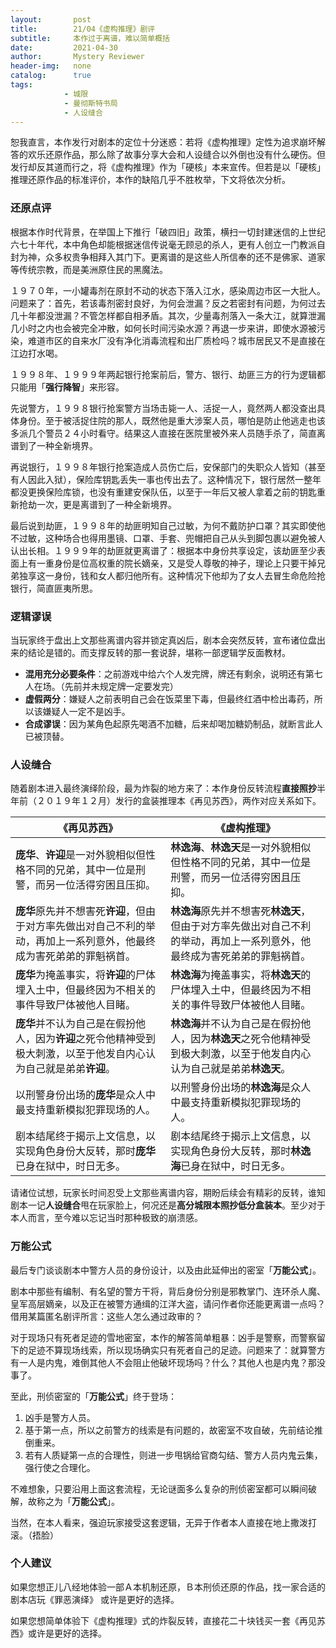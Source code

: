 ```yaml
---
layout:       post
title:        21/04《虚构推理》剧评
subtitle:     本作过于离谱，难以简单概括
date:         2021-04-30
author:       Mystery Reviewer
header-img:   none
catalog:      true
tags:
            - 城限
            - 曼彻斯特书局
            - 人设缝合
---
```


恕我直言，本作发行对剧本的定位十分迷惑：若将《虚构推理》定性为追求崩坏解答的欢乐还原作品，那么除了故事分享大会和人设缝合以外倒也没有什么硬伤。但发行却反其道而行之，将《虚构推理》作为「硬核」本来宣传。但若是以「硬核」推理还原作品的标准评价，本作的缺陷几乎不胜枚举，下文将依次分析。

### 还原点评 

根据本作时代背景，在举国上下推行「破四旧」政策，横扫一切封建迷信的上世纪六七十年代，本中角色却能根据迷信传说毫无顾忌的杀人，更有人创立一门教派自封为神，众多权贵争相拜入其门下。更离谱的是这些人所信奉的还不是佛家、道家等传统宗教，而是美洲原住民的黑魔法。

１９７０年，一小罐毒剂在原封不动的状态下落入江水，感染周边市区一大批人。问题来了：首先，若该毒剂密封良好，为何会泄漏？反之若密封有问题，为何过去几十年都没泄漏？不管怎样都自相矛盾。其次，少量毒剂落入一条大江，就算泄漏几小时之内也会被完全冲散，如何长时间污染水源？再退一步来讲，即使水源被污染，难道市区的自来水厂没有净化消毒流程和出厂质检吗？城市居民又不是直接在江边打水喝。

１９９８年、１９９９年两起银行抢案前后，警方、银行、劫匪三方的行为逻辑都只能用「**强行降智**」来形容。

先说警方，１９９８银行抢案警方当场击毙一人、活捉一人，竟然两人都没查出具体身份。至于被活捉住院的那人，既然他是重大涉案人员，哪怕是防止他逃走也该多派几个警员２４小时看守。结果这人直接在医院里被外来人员随手杀了，简直离谱到了一种全新境界。

再说银行，１９９８年银行抢案造成人员伤亡后，安保部门的失职众人皆知（甚至有人因此入狱），保险库钥匙丢失一事也传出去了。这种情况下，银行居然一整年都没更换保险库锁，也没有重建安保队伍，以至于一年后又被人拿着之前的钥匙重新抢劫一次，更是离谱到了一种全新境界。

最后说到劫匪，１９９８年的劫匪明知自己过敏，为何不戴防护口罩？其实即使他不过敏，这种场合也得用墨镜、口罩、手套、兜帽把自己从头到脚包裹以避免被人认出长相。１９９９年的劫匪就更离谱了：根据本中身份共享设定，该劫匪至少表面上有一重身份是位高权重的院长嫡亲，又是受人尊敬的神子，理论上只要干掉兄弟独享这一身份，钱和女人都归他所有。这种情况下他却为了女人去冒生命危险抢银行，简直匪夷所思。

### 逻辑谬误

当玩家终于盘出上文那些离谱内容并锁定真凶后，剧本会突然反转，宣布诸位盘出来的结论是错的。而支撑反转的那一套说辞，堪称一部逻辑学反面教材。

* **混用充分必要条件**：之前游戏中给六个人发完牌，牌还有剩余，说明还有第七人在场。（先前并未规定牌一定要发完）
* **虚假两分**：嫌疑人之前表明自己会在饭菜里下毒，但最终红酒中检出毒药，所以该嫌疑人一定不是凶手。
* **合成谬误**：因为某角色起原先喝酒不加糖，后来却喝加糖奶制品，就断言此人已被顶替。

### 人设缝合

随着剧本进入最终演绎阶段，最为炸裂的地方来了：本作身份反转流程**直接照抄**半年前（２０１９年１２月）发行的盒装推理本《再见苏西》，两作对应关系如下。

| 《再见苏西》                                                 | 《虚构推理》                                                 |
| ------------------------------------------------------------ | ------------------------------------------------------------ |
| **庞华**、**许迎**是一对外貌相似但性格不同的兄弟，其中一位是刑警，而另一位活得穷困且压抑。 | **林逸海**、**林逸天**是一对外貌相似但性格不同的兄弟，其中一位是刑警，而另一位活得穷困且压抑。 |
| **庞华**原先并不想害死**许迎**，但由于对方率先做出对自己不利的举动，再加上一系列意外，他最终成为害死弟弟的罪魁祸首。 | **林逸海**原先并不想害死**林逸天**，但由于对方率先做出对自己不利的举动，再加上一系列意外，他最终成为害死弟弟的罪魁祸首。 |
| **庞华**为掩盖事实，将**许迎**的尸体埋入土中，但最终因为不相关的事件导致尸体被他人目睹。 | **林逸海**为掩盖事实，将**林逸天**的尸体埋入土中，但最终因为不相关的事件导致尸体被他人目睹。 |
| **庞华**并不认为自己是在假扮他人，因为**许迎**之死令他精神受到极大刺激，以至于他发自内心认为自己就是弟弟**许迎**。 | **林逸海**并不认为自己是在假扮他人，因为**林逸天**之死令他精神受到极大刺激，以至于他发自内心认为自己就是弟弟**林逸天**。 |
| 以刑警身份出场的**庞华**是众人中最支持重新模拟犯罪现场的人。 | 以刑警身份出场的**林逸海**是众人中最支持重新模拟犯罪现场的人。 |
| 剧本结尾终于揭示上文信息，以实现角色身份大反转，那时**庞华**已身在狱中，时日无多。 | 剧本结尾终于揭示上文信息，以实现角色身份大反转，那时**林逸海**已身在狱中，时日无多。 |

请诸位试想，玩家长时间忍受上文那些离谱内容，期盼后续会有精彩的反转，谁知剧本一记**人设缝合**甩在玩家脸上，何况还是**高分城限本照抄低分盒装本**。至少对于本人而言，至今难以忘记当时那种极致的崩溃感。

### 万能公式

最后专门谈谈剧本中警方人员的身份设计，以及由此延伸出的密室「**万能公式**」。

剧本中那些有编制、有名望的警方干将，背后身份分别是邪教掌门、连环杀人魔、皇军高层嫡亲，以及正在被警方通缉的江洋大盗，请问作者你还能更离谱一点吗？借用某篇匿名剧评所言：这些人怎么通过政审的？

对于现场只有死者足迹的雪地密室，本作的解答简单粗暴：凶手是警察，而警察留下的足迹不算现场线索，所以现场确实只有死者自己的足迹。问题来了：就算警方有一人是内鬼，难倒其他人不会阻止他破坏现场吗？什么？其他人也是内鬼？那没事了。

至此，刑侦密室的「**万能公式**」终于登场：

1. 凶手是警方人员。
2. 基于第一点，所以之前警方的线索是有问题的，故密室不攻自破，先前结论推倒重来。
3. 若有人质疑第一点的合理性，则进一步甩锅给官商勾结、警方人员内鬼云集，强行使之合理化。

不难想象，只要沿用上面这套流程，无论谜面多么复杂的刑侦密室都可以瞬间破解，故称之为「**万能公式**」。

当然，在本人看来，强迫玩家接受这套逻辑，无异于作者本人直接在地上撒泼打滚。（捂脸）

### 个人建议

如果您想正儿八经地体验一部Ａ本机制还原，Ｂ本刑侦还原的作品，找一家合适的剧本店玩《罪恶演绎》 或许是更好的选择。

如果您想简单体验下《虚构推理》式的炸裂反转，直接花二十块钱买一套《再见苏西》或许是更好的选择。
